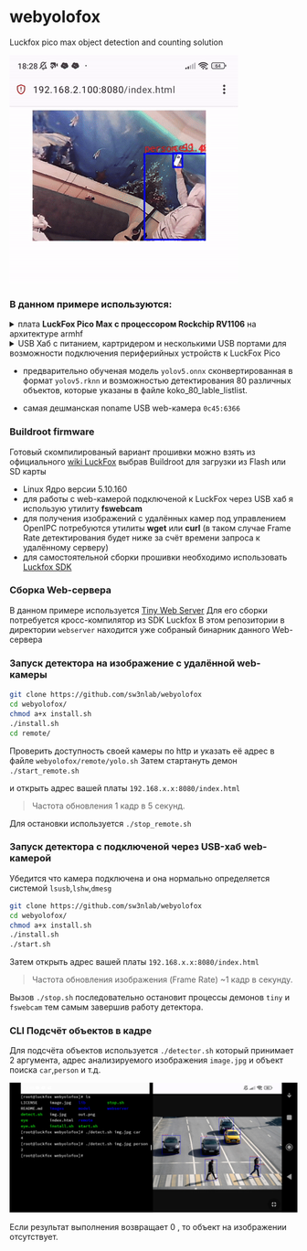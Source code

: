 # webyolofox
Luckfox pico max object detection and counting solution

  ![YOLOv15](https://github.com/sw3nlab/webyolofox/blob/main/images/detect.gif)

### В данном примере используются: 
<details>
  <summary>плата <b>LuckFox Pico Max с процессором Rockchip RV1106</b> на архитектуре armhf</summary>
...
123
...

</details>
  
<details>
  <summary>USB Хаб с питанием, картридером и несколькими USB портами для возможности подключения периферийных устройств к LuckFox Pico</summary>
  как то так...
  
  ВНИМАНИЕ! в конфигураторе `luckfox-config` необходимо назначить режим работы USB -> <b>Host</b>
  
  ![IMAGE](https://github.com/sw3nlab/webyolofox/blob/main/images/tools.jpg)
  
  ...
</details>
  
- предварительно обученая модель `yolov5.onnx` сконвертированная в формат `yolov5.rknn` и возможностью детектирования 80 различных объектов, которые указаны в файле koko_80_lable_listlist.

- самая дешманская noname USB web-камера `0c45:6366`

### Buildroot firmware
Готовый скомпилированый вариант прошивки можно взять из официального [wiki LuckFox](https://drive.google.com/drive/folders/1sFUWjYpDDisf92q9EwP1Ia7lHgp9PaFS?usp=drive_link) выбрав Buildroot для загрузки из Flash или SD карты
- Linux Ядро версии 5.10.160
- для работы с web-камерой подключеной к LuckFox через USB хаб я использую утилиту <b>fswebcam</b>
- для получения изображений с удалённых камер под управлением OpenIPC потребуются утилиты <b>wget</b> или <b>curl</b> (в таком случае Frame Rate детектирования будет ниже за счёт времени запроса к удалённому серверу) 
- для самостоятельной сборки прошивки необходимо использовать [Luckfox SDK](https://github.com/LuckfoxTECH/luckfox-pico)


### Сборка Web-сервера
В данном примере используется [Tiny Web Server](https://github.com/shenfeng/tiny-web-server)
Для его сборки потребуется кросс-компилятор из SDK Luckfox
В этом репозитории в директории `webserver` находится уже собраный бинарник данного Web-сервера

### Запуск детектора на изображение с удалённой web-камеры
```bash
git clone https://github.com/sw3nlab/webyolofox
cd webyolofox/
chmod a+x install.sh
./install.sh
cd remote/
```
Проверить доступность своей камеры по http и указать её адрес в файле `webyolofox/remote/yolo.sh`
Затем стартануть демон
`./start_remote.sh`

и открыть адрес вашей платы `192.168.x.x:8080/index.html`

> Частота обновления 1 кадр в 5 секунд.

Для остановки используется `./stop_remote.sh`

### Запуск детектора с подключеной через USB-хаб web-камерой
Убедится что камера подключена и она нормально определяется системой `lsusb`,`lshw`,`dmesg`
```bash
git clone https://github.com/sw3nlab/webyolofox
cd webyolofox/
chmod a+x install.sh
./install.sh
./start.sh
```
Затем открыть адрес вашей платы `192.168.x.x:8080/index.html`

> Частота обновления изображения (Frame Rate) ~1 кадр в секунду.

Вызов `./stop.sh` последовательно остановит процессы демонов `tiny` и `fswebcam` тем самым завершив работу детектора.

### CLI Подсчёт объектов в кадре
Для подсчёта объектов используется `./detector.sh` который принимает 2 аргумента, адрес анализируемого изображения `image.jpg` и объект поиска `car`,`person` и т.д. 

![screen](https://github.com/sw3nlab/webyolofox/blob/main/images/detect_screen.jpg)

Если результат выполнения возвращает 0 , то объект на изображении отсутствует.
